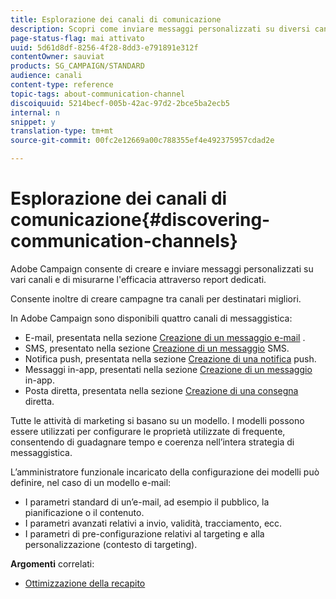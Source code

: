 ```yaml
---
title: Esplorazione dei canali di comunicazione
description: Scopri come inviare messaggi personalizzati su diversi canali e come creare campagne multicanale per meglio indirizzare i destinatari.
page-status-flag: mai attivato
uuid: 5d61d8df-8256-4f28-8dd3-e791891e312f
contentOwner: sauviat
products: SG_CAMPAIGN/STANDARD
audience: canali
content-type: reference
topic-tags: about-communication-channel
discoiquuid: 5214becf-005b-42ac-97d2-2bce5ba2ecb5
internal: n
snippet: y
translation-type: tm+mt
source-git-commit: 00fc2e12669a00c788355ef4e492375957cdad2e

---
```



# Esplorazione dei canali di comunicazione{#discovering-communication-channels}

Adobe Campaign consente di creare e inviare messaggi personalizzati su vari canali e di misurarne l'efficacia attraverso report dedicati.

Consente inoltre di creare campagne tra canali per destinatari migliori.

In Adobe Campaign sono disponibili quattro canali di messaggistica:

* E-mail, presentata nella sezione [Creazione di un messaggio e-mail](../../channels/using/about-emails.md) .
* SMS, presentato nella sezione [Creazione di un messaggio](../../channels/using/about-sms-messages.md) SMS.
* Notifica push, presentata nella sezione [Creazione di una notifica](../../channels/using/about-push-notifications.md) push.
* Messaggi in-app, presentati nella sezione [Creazione di un messaggio](../../channels/using/about-in-app-messaging.md) in-app.
* Posta diretta, presentata nella sezione [Creazione di una consegna](../../channels/using/about-direct-mail.md) diretta.

Tutte le attività di marketing si basano su un modello. I modelli possono essere utilizzati per configurare le proprietà utilizzate di frequente, consentendo di guadagnare tempo e coerenza nell’intera strategia di messaggistica.

L’amministratore funzionale incaricato della configurazione dei modelli può definire, nel caso di un modello e-mail:

* I parametri standard di un’e-mail, ad esempio il pubblico, la pianificazione o il contenuto.
* I parametri avanzati relativi a invio, validità, tracciamento, ecc.
* I parametri di pre-configurazione relativi al targeting e alla personalizzazione (contesto di targeting).

**Argomenti** correlati:

* [Ottimizzazione della recapito](https://docs.campaign.adobe.com/doc/standard/getting_started/en/ACS_Deliverability.html)

